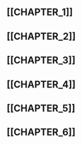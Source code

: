 ## [[CHAPTER_1]]
## [[CHAPTER_2]]
## [[CHAPTER_3]]
## [[CHAPTER_4]]
## [[CHAPTER_5]]
## [[CHAPTER_6]]

